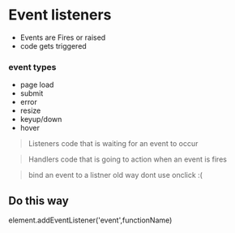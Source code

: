# Event listeners

- Events are Fires or raised
- code gets triggered

### event types

- page load
- submit
- error 
- resize
- keyup/down
- hover

>Listeners code that is waiting for an event to occur

>Handlers code that is going to action when an event is fires

>bind an event to a listner old way dont use onclick :(


## Do this way

element.addEventListener('event',functionName)
